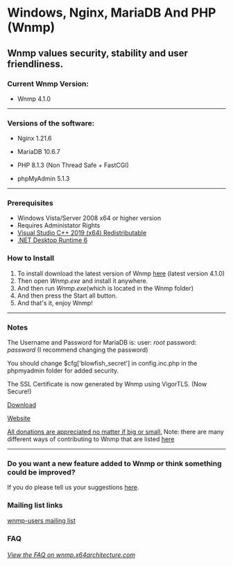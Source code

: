 Windows, Nginx, MariaDB And PHP (Wnmp)
======================================
Wnmp values security, stability and user friendliness.
------------------------------------------------------

### Current Wnmp Version:

  * Wnmp 4.1.0

----

### Versions of the software:

  * Nginx 1.21.6

  * MariaDB 10.6.7

  * PHP 8.1.3 (Non Thread Safe + FastCGI)

  * phpMyAdmin 5.1.3
  
----

### Prerequisites
  * Windows Vista/Server 2008 x64 or higher version
  * Requires Administator Rights
  * [Visual Studio C++ 2019 (x64) Redistributable](https://go.microsoft.com/fwlink/?LinkId=746572)
  * [.NET Desktop Runtime 6](https://dotnet.microsoft.com/en-us/download/dotnet/6.0)

### How to Install

  1. To install download the latest version of Wnmp [here][1] (latest version 4.1.0)
  2. Then open *Wnmp.exe* and install it anywhere.
  3. And then run *Wnmp.exe*(which is located in the Wnmp folder)
  4. And then press the Start all button.
  5. And that's it, enjoy Wnmp!


----

### Notes

The Username and Password for MariaDB is: user: *root* password: *password* (I recommend changing the password)

You should change $cfg['blowfish_secret'] in config.inc.php in the phpmyadmin folder for added security.

The SSL Certificate is now generated by Wnmp using VigorTLS. (Now Secure!)

[Download][1]

[Website](https://wnmp.x64architecture.com)

[All donations are appreciated no matter if big or small.][2] Note: there are many different ways of contributing to Wnmp that are listed [here][11]

----

### Do you want a new feature added to Wnmp or think something could be improved?

If you do please tell us your suggestions [here][10].

### Mailing list links

[wnmp-users mailing list][7]

### FAQ

###### [View the FAQ on wnmp.x64architecture.com][6]


[1]: https://wnmp.x64architecture.com/downloads
[2]: https://wnmp.x64architecture.com/donate
[6]: https://wnmp.x64architecture.com/faq
[7]: https://groups.google.com/forum/#!forum/wnmp-users
[10]: https://github.com/x64architecture/wnmp/issues/new
[11]: https://wnmp.x64architecture.com/contributing
